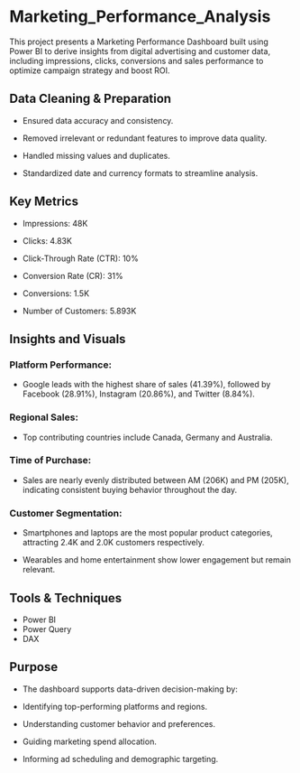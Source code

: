 # Marketing_Performance_Analysis
This project presents a Marketing Performance Dashboard built using Power BI to derive insights from digital advertising and customer data, including impressions, clicks, conversions and sales performance to optimize campaign strategy and boost ROI.

## Data Cleaning & Preparation
- Ensured data accuracy and consistency.

- Removed irrelevant or redundant features to improve data quality.

- Handled missing values and duplicates.

- Standardized date and currency formats to streamline analysis.


## Key Metrics
- Impressions: 48K

- Clicks: 4.83K

- Click-Through Rate (CTR): 10%

- Conversion Rate (CR): 31%

- Conversions: 1.5K

- Number of Customers: 5.893K

## Insights and Visuals
 ### Platform Performance:
 - Google leads with the highest share of sales (41.39%), followed by Facebook (28.91%), Instagram (20.86%), and Twitter (8.84%).

 ### Regional Sales:
 -  Top contributing countries include Canada, Germany and Australia.
### Time of Purchase:
 - Sales are nearly evenly distributed between AM (206K) and PM (205K), indicating consistent buying behavior throughout the day.

### Customer Segmentation:

   - Smartphones and laptops are the most popular product categories, attracting 2.4K and 2.0K customers respectively.

   - Wearables and home entertainment show lower engagement but remain relevant.

## Tools & Techniques
- Power BI
- Power Query
- DAX

##  Purpose
- The dashboard supports data-driven decision-making by:

- Identifying top-performing platforms and regions.

- Understanding customer behavior and preferences.

- Guiding marketing spend allocation.

- Informing ad scheduling and demographic targeting.
